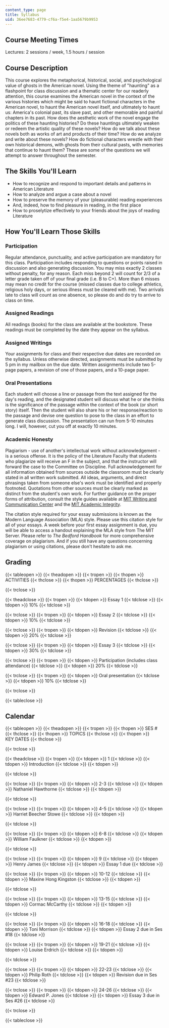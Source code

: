 ```yaml
---
content_type: page
title: Syllabus
uid: 36ee7683-4779-cf6a-f5e4-1aa5679b9953
---
```


Course Meeting Times
--------------------

Lectures: 2 sessions / week, 1.5 hours / session

Course Description
------------------

This course explores the metaphorical, historical, social, and psychological value of ghosts in the American novel. Using the theme of "haunting" as a flashpoint for class discussion and a thematic center for our readerly attention, this course examines the American novel in the context of the various histories which might be said to haunt fictional characters in the American novel, to haunt the American novel itself, and ultimately to haunt us: America's colonial past, its slave past, and other memorable and painful chapters in its past. How does the aesthetic work of the novel engage the politics of these haunting histories? Do these hauntings ultimately weaken or redeem the artistic quality of these novels? How do we talk about these novels both as works of art and products of their time? How do we analyze and write about these novels? How do fictional characters wrestle with their own historical demons, with ghosts from their cultural pasts, with memories that continue to haunt them? These are some of the questions we will attempt to answer throughout the semester.

The Skills You'll Learn
-----------------------

*   How to recognize and respond to important details and patterns in American Literature
*   How to analyze and argue a case about a novel
*   How to preserve the memory of your (pleasurable) reading experiences
*   And, indeed, how to find pleasure in reading, in the first place
*   How to proselytize effectively to your friends about the joys of reading Literature

How You'll Learn Those Skills
-----------------------------

### Participation

Regular attendance, punctuality, and active participation are mandatory for this class. Participation includes responding to questions or points raised in discussion and also generating discussion. You may miss exactly 2 classes without penalty, for any reason. Each miss beyond 2 will count for 2/3 of a letter grade taken off of your final grade (i.e. B to C+). More than 6 misses may mean no credit for the course (missed classes due to college athletics, religious holy days, or serious illness must be cleared with me). Two arrivals late to class will count as one absence, so please do and do try to arrive to class on time.

### Assigned Readings

All readings (books) for the class are available at the bookstore. These readings must be completed by the date they appear on the syllabus.

### Assigned Writings

Your assignments for class and their respective due dates are recorded on the syllabus. Unless otherwise directed, assignments must be submitted by 5 pm in my mailbox on the due date. Written assignments include two 5-page papers, a revision of one of those papers, and a 10-page paper.

### Oral Presentations

Each student will choose a line or passage from the text assigned for the day's reading, and the designated student will discuss what he or she thinks is the significance of the passage within the context of the book (or short story) itself. Then the student will also share his or her response/reaction to the passage and devise one question to pose to the class in an effort to generate class discussion. The presentation can run from 5-10 minutes long. I will, however, cut you off at exactly 10 minutes.

### Academic Honesty

Plagiarism - use of another's intellectual work without acknowledgement - is a serious offense. It is the policy of the Literature Faculty that students who plagiarize will receive an F in the subject, and that the instructor will forward the case to the Committee on Discipline. Full acknowledgement for all information obtained from sources outside the classroom must be clearly stated in all written work submitted. All ideas, arguments, and direct phrasings taken from someone else's work must be identified and properly footnoted. Quotations from other sources must be clearly marked as distinct from the student's own work. For further guidance on the proper forms of attribution, consult the style guides available at [MIT Writing and Communication Center](http://web.mit.edu/writing/index.html) and the [MIT Academic Integrity](http://web.mit.edu/academicintegrity/).

The citation style required for your essay submissions is known as the Modern Language Association (MLA) style. Please use this citation style for all of your essays. A week before your first essay assignment is due, you will be able to access a handout explaining the MLA style from The MIT Server. Please refer to _The Bedford Handbook_ for more comprehensive coverage on plagiarism. And if you still have any questions concerning plagiarism or using citations, please don't hesitate to ask me.

Grading
-------

{{< tableopen >}}
{{< theadopen >}}
{{< tropen >}}
{{< thopen >}}
ACTIVITIES
{{< thclose >}}
{{< thopen >}}
PERCENTAGES
{{< thclose >}}

{{< trclose >}}

{{< theadclose >}}
{{< tropen >}}
{{< tdopen >}}
Essay 1
{{< tdclose >}}
{{< tdopen >}}
10%
{{< tdclose >}}

{{< trclose >}}
{{< tropen >}}
{{< tdopen >}}
Essay 2
{{< tdclose >}}
{{< tdopen >}}
10%
{{< tdclose >}}

{{< trclose >}}
{{< tropen >}}
{{< tdopen >}}
Revision
{{< tdclose >}}
{{< tdopen >}}
20%
{{< tdclose >}}

{{< trclose >}}
{{< tropen >}}
{{< tdopen >}}
Essay 3
{{< tdclose >}}
{{< tdopen >}}
30%
{{< tdclose >}}

{{< trclose >}}
{{< tropen >}}
{{< tdopen >}}
Participation (includes class attendance)
{{< tdclose >}}
{{< tdopen >}}
20%
{{< tdclose >}}

{{< trclose >}}
{{< tropen >}}
{{< tdopen >}}
Oral presentation
{{< tdclose >}}
{{< tdopen >}}
10%
{{< tdclose >}}

{{< trclose >}}

{{< tableclose >}}

  

Calendar
--------

{{< tableopen >}}
{{< theadopen >}}
{{< tropen >}}
{{< thopen >}}
SES #
{{< thclose >}}
{{< thopen >}}
TOPICS
{{< thclose >}}
{{< thopen >}}
KEY DATES
{{< thclose >}}

{{< trclose >}}

{{< theadclose >}}
{{< tropen >}}
{{< tdopen >}}
1
{{< tdclose >}}
{{< tdopen >}}
Introduction
{{< tdclose >}}
{{< tdopen >}}

{{< tdclose >}}

{{< trclose >}}
{{< tropen >}}
{{< tdopen >}}
2-3
{{< tdclose >}}
{{< tdopen >}}
Nathaniel Hawthorne
{{< tdclose >}}
{{< tdopen >}}

{{< tdclose >}}

{{< trclose >}}
{{< tropen >}}
{{< tdopen >}}
4-5
{{< tdclose >}}
{{< tdopen >}}
Harriet Beecher Stowe
{{< tdclose >}}
{{< tdopen >}}

{{< tdclose >}}

{{< trclose >}}
{{< tropen >}}
{{< tdopen >}}
6-8
{{< tdclose >}}
{{< tdopen >}}
William Faulkner
{{< tdclose >}}
{{< tdopen >}}

{{< tdclose >}}

{{< trclose >}}
{{< tropen >}}
{{< tdopen >}}
9
{{< tdclose >}}
{{< tdopen >}}
Henry James
{{< tdclose >}}
{{< tdopen >}}
Essay 1 due
{{< tdclose >}}

{{< trclose >}}
{{< tropen >}}
{{< tdopen >}}
10-12
{{< tdclose >}}
{{< tdopen >}}
Maxine Hong Kingston
{{< tdclose >}}
{{< tdopen >}}

{{< tdclose >}}

{{< trclose >}}
{{< tropen >}}
{{< tdopen >}}
13-15
{{< tdclose >}}
{{< tdopen >}}
Cormac McCarthy
{{< tdclose >}}
{{< tdopen >}}

{{< tdclose >}}

{{< trclose >}}
{{< tropen >}}
{{< tdopen >}}
16-18
{{< tdclose >}}
{{< tdopen >}}
Toni Morrison
{{< tdclose >}}
{{< tdopen >}}
Essay 2 due in Ses #18
{{< tdclose >}}

{{< trclose >}}
{{< tropen >}}
{{< tdopen >}}
19-21
{{< tdclose >}}
{{< tdopen >}}
Louise Erdrich
{{< tdclose >}}
{{< tdopen >}}

{{< tdclose >}}

{{< trclose >}}
{{< tropen >}}
{{< tdopen >}}
22-23
{{< tdclose >}}
{{< tdopen >}}
Philip Roth
{{< tdclose >}}
{{< tdopen >}}
Revision due in Ses #23
{{< tdclose >}}

{{< trclose >}}
{{< tropen >}}
{{< tdopen >}}
24-26
{{< tdclose >}}
{{< tdopen >}}
Edward P. Jones
{{< tdclose >}}
{{< tdopen >}}
Essay 3 due in Ses #26
{{< tdclose >}}

{{< trclose >}}

{{< tableclose >}}